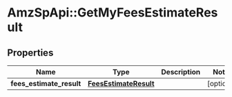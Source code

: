 # AmzSpApi::GetMyFeesEstimateResult

## Properties
Name | Type | Description | Notes
------------ | ------------- | ------------- | -------------
**fees_estimate_result** | [**FeesEstimateResult**](FeesEstimateResult.md) |  | [optional] 

